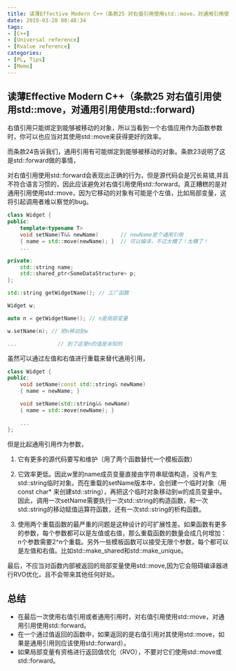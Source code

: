 ```yaml
---
title: 读薄Effective Modern C++（条款25 对右值引用使用std::move，对通用引用使用std::forward)
date: 2019-03-28 00:48:34
tags:
- [C++]
- [Universal reference]
- [Rvalue reference]
categories:
- [PL, Tips]
- [Memo]
---
```


## 读薄Effective Modern C++（条款25 对右值引用使用std::move，对通用引用使用std::forward)
右值引用只能绑定到能够被移动的对象，所以当看到一个右值应用作为函数参数时，你可以也应当对其使用std::move来获得更好的效率。

而条款24告诉我们，通用引用有可能绑定到能够被移动的对象。条款23说明了这是std::forward做的事情，

对右值引用使用std::forward会表现出正确的行为，但是源代码会是冗长易错,并且不符合语言习惯的，因此应该避免对右值引用使用std::forward。真正糟糕的是对通用引用使用std::move，因为它移动的对象有可能是个左值，比如局部变量，这将引起调用者难以察觉的bug。
<!-- more -->
```cpp
class Widget {
public:
    template<typename T>
    void setName(T&& newName)       // newName是个通用引用
    { name = std::move(newName); }  // 可以编译，不过太糟了！太糟了！
    ...

private:
    std::string name;
    std::shared_ptr<SomeDataStructure> p;
};

std::string getWidgetName(); // 工厂函数

Widget w;

auto n = getWidgetName(); // n是局部变量

w.setName(n); // 把n移动到w

...             // 到了这里n的值是未知的
```
虽然可以通过左值和右值进行重载来替代通用引用，
```cpp
class Widget {
public:
    void setName(const std::string& newName)
    { name = newName; }

    void setName(std::string&& newName)
    { name = std::move(newName); } 

    ...
};
```

但是比起通用引用作为参数，

1. 它有更多的源代码要写和维护（用了两个函数替代一个模板函数）

2. 它效率更低。因此w里的name成员变量直接由字符串赋值构造，没有产生std::string临时对象。而在重载的setName版本中，会创建一个临时对象（用const char* 来创建std::string），再把这个临时对象移动到w的成员变量中。因此，调用一次setName需要执行一次std::string的构造函数，和一次std::string的移动赋值运算符函数，还有一次std::string的析构函数。

3. 使用两个重载函数的最严重的问题是这种设计的可扩展性差。如果函数有更多的参数，每个参数都可以是左值或右值，那么重载函数的数量会成几何增加：n个参数需要2^n个重载。另外一些模板函数可以接受无限个参数，每个都可以是左值和右值。比如std::make_shared和std::make_unique。

最后，不应当对函数内部被返回的局部变量使用std::move,因为它会阻碍编译器进行RVO优化，且不会带来其他任何好处。

## 总结
- 在最后一次使用右值引用或者通用引用时，对右值引用使用std::move，对通用引用使用std::forward。
- 在一个通过值返回的函数中，如果返回的是右值引用对其使用std::move，如果是通用引用则应该使用std::forward）。
- 如果局部变量有资格进行返回值优化（RVO），不要对它们使用std::move或std::forward。
